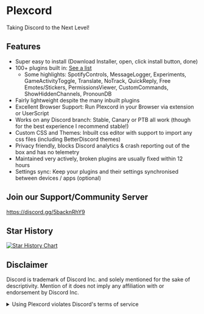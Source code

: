 # Plexcord

Taking Discord to the Next Level!

## Features

-   Super easy to install (Download Installer, open, click install button, done)
-   100+ plugins built in: [See a list](https://plexcord.club/plugins)
    -   Some highlights: SpotifyControls, MessageLogger, Experiments, GameActivityToggle, Translate, NoTrack, QuickReply, Free Emotes/Stickers, PermissionsViewer, CustomCommands, ShowHiddenChannels, PronounDB
-   Fairly lightweight despite the many inbuilt plugins
-   Excellent Browser Support: Run Plexcord in your Browser via extension or UserScript
-   Works on any Discord branch: Stable, Canary or PTB all work (though for the best experience I recommend stable!)
-   Custom CSS and Themes: Inbuilt css editor with support to import any css files (including BetterDiscord themes)
-   Privacy friendly, blocks Discord analytics & crash reporting out of the box and has no telemetry
-   Maintained very actively, broken plugins are usually fixed within 12 hours
-   Settings sync: Keep your plugins and their settings synchronised between devices / apps (optional)

## Join our Support/Community Server

https://discord.gg/5backnRhY9

## Star History

<a href="https://star-history.com/#MutanPlex/Plexcord&Timeline">
  <picture>
    <source media="(prefers-color-scheme: dark)" srcset="https://api.star-history.com/svg?repos=MutanPlex/Plexcord&type=Timeline&theme=dark" />
    <source media="(prefers-color-scheme: light)" srcset="https://api.star-history.com/svg?repos=MutanPlex/Plexcord&type=Timeline" />
    <img alt="Star History Chart" src="https://api.star-history.com/svg?repos=MutanPlex/Plexcord&type=Timeline" />
  </picture>
</a>

## Disclaimer

Discord is trademark of Discord Inc. and solely mentioned for the sake of descriptivity.
Mention of it does not imply any affiliation with or endorsement by Discord Inc.

<details>
<summary>Using Plexcord violates Discord's terms of service</summary>

Client modifications are against Discord’s Terms of Service.

However, Discord is pretty indifferent about them and there are no known cases of users getting banned for using client mods! So you should generally be fine as long as you don’t use any plugins that implement abusive behaviour. But no worries, all inbuilt plugins are safe to use!

Regardless, if your account is very important to you and it getting disabled would be a disaster for you, you should probably not use any client mods (not exclusive to Plexcord), just to be safe

Additionally, make sure not to post screenshots with Plexcord in a server where you might get banned for it

</details>
